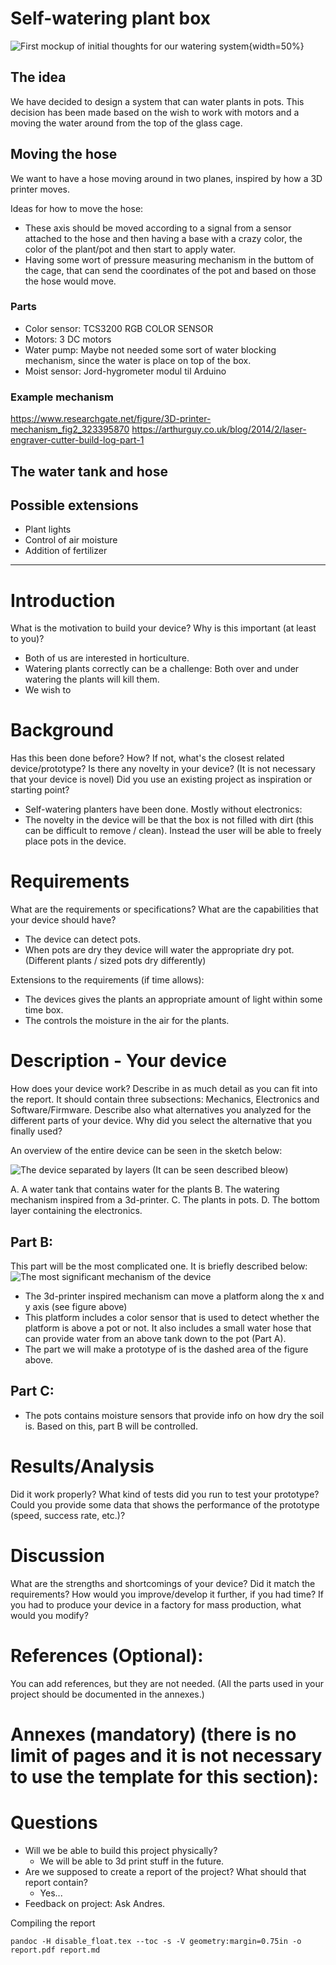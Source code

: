 # Self-watering plant box

![First mockup of initial thoughts for our watering system](figs/mockup-1.png){width=50%}

## The idea
We have decided to design a system that can water plants in pots. This decision has been made based on the wish to work with motors and a moving the water around from the top of the glass cage. 

## Moving the hose
We want to have a hose moving around in two planes, inspired by how a 3D printer moves. 

Ideas for how to move the hose:
- These axis should be moved according to a signal from a sensor attached to the hose and then having a base with a crazy color, the color of the plant/pot and then start to apply water.
- Having some wort of pressure measuring mechanism in the buttom of the cage, that can send the coordinates of the pot and based on those the hose would move. 

### Parts
* Color sensor: TCS3200 RGB COLOR SENSOR
* Motors: 3 DC motors
* Water pump: Maybe not needed some sort of water blocking mechanism, since the water is place on top of the box.
* Moist sensor: Jord-hygrometer modul til Arduino

### Example mechanism
https://www.researchgate.net/figure/3D-printer-mechanism_fig2_323395870
https://arthurguy.co.uk/blog/2014/2/laser-engraver-cutter-build-log-part-1

## The water tank and hose

## Possible extensions
* Plant lights
* Control of air moisture
* Addition of fertilizer
---

# Introduction  
What is the motivation to build your device? Why is this important (at least to you)?

* Both of us are interested in horticulture.
* Watering plants correctly can be a challenge: Both over and under watering the plants will kill them.
* We wish to 

# Background 
Has this been done before? How? If not, what's the closest related device/prototype? Is there any novelty in your device? (It is not necessary that your device is novel) Did you use an existing project as inspiration or starting point?

* Self-watering planters have been done. Mostly without electronics:
* The novelty in the device will be that the box is not filled with dirt (this can be difficult to remove / clean). Instead the user will be able to freely place pots in the device.

# Requirements
What are the requirements or specifications? What are the capabilities that your device should have?

* The device can detect pots.
* When pots are dry they device will water the appropriate dry pot. (Different plants / sized pots dry differently)

Extensions to the requirements (if time allows):
* The devices gives the plants an appropriate amount of light within some time box.
* The controls the moisture in the air for the plants.

# Description - Your device

How does your device work? Describe in as much detail as you can fit into the report. It should contain three subsections: Mechanics, Electronics and Software/Firmware. Describe also what alternatives you analyzed for the different parts of your device. Why did you select the alternative that you finally used?

An overview of the entire device can be seen in the sketch below:

![The device separated by layers](figs/plant-box-layers.png)
(It can be seen described bleow)

A. A water tank that contains water for the plants
B. The watering mechanism inspired from a 3d-printer.
C. The plants in pots.
D. The bottom layer containing the electronics.

## Part B:
This part will be the most complicated one. It is briefly described below:
![The most significant mechanism of the device](figs/platform-mechanism.png)

* The 3d-printer inspired mechanism can move a platform along the x and y axis (see figure above)
* This platform includes a color sensor that is used to detect whether the platform is above a pot or not. It also includes a small water hose that can provide water from an above tank down to the pot (Part A).
* The part we will make a prototype of is the dashed area of the figure above.

## Part C:
* The pots contains moisture sensors that provide info on how dry the soil is. Based on this, part B will be controlled.

# Results/Analysis
Did it work properly? What kind of tests did you run to test your prototype? Could you provide some data that shows the performance of the prototype (speed, success rate, etc.)?

# Discussion
What are the strengths and shortcomings of your device? Did it match the requirements?  How would you improve/develop it further, if you had time? If you had to produce your device in a factory for mass production, what would you modify? 

# References (Optional):
You can add references, but they are not needed. (All the parts used in your project should be documented in the annexes.)

# Annexes (mandatory) (there is no limit of pages and it is not necessary to use the template for this section):

# Questions
* Will we be able to build this project physically?
  * We will be able to 3d print stuff in the future.
* Are we supposed to create a report of the project? What should that report contain?
  * Yes...
* Feedback on project: Ask Andres.


Compiling the report
```
pandoc -H disable_float.tex --toc -s -V geometry:margin=0.75in -o report.pdf report.md
```